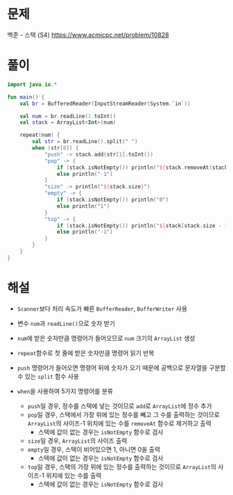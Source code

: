# 문제
백준 - 스택 (S4)
https://www.acmicpc.net/problem/10828


# 풀이

```Kotlin
import java.io.*

fun main() {
    val br = BufferedReader(InputStreamReader(System.`in`))

    val num = br.readLine().toInt()
    val stack = ArrayList<Int>(num)

    repeat(num) {
        val str = br.readLine().split(" ")
        when (str[0]) {
            "push" -> stack.add(str[1].toInt())
            "pop" -> {
                if (stack.isNotEmpty()) println("${stack.removeAt(stack.size - 1)}")
                else println("-1")
            }
            "size" -> println("${stack.size}")
            "empty" -> {
                if (stack.isNotEmpty()) println("0")
                else println("1")
            }
            "top" -> {
                if (stack.isNotEmpty()) println("${stack[stack.size - 1]}")
                else println("-1")
            }
        }
    }
}
```

# 해설
* `Scanner`보다 처리 속도가 빠른 `BufferReader`, `BufferWriter` 사용
* 변수 `num`과 `readLine()`으로 숫자 받기
* `num`에 받은 숫자만큼 명령어가 들어오므로 `num` 크기의 `ArrayList` 생성
* `repeat`함수로 첫 줄에 받은 숫자만큼 명령어 읽기 반복
* `push` 명령어가 들어오면 명령어 뒤에 숫자가 오기 때문에 공백으로 문자열을 구분할 수 있는 `split` 함수 사용

* `when`을 사용하여 5가지 명령어를 분류
  * `push`일 경우, 정수를 스택에 넣는 것이므로 `add`로 `ArrayList`에 정수 추가 
  * `pop`일 경우, 스택에서 가장 위에 있는 정수를 빼고 그 수를 출력하는 것이므로 `ArrayList`의 사이즈-1 위치에 있는 수를 `removeAt` 함수로 제거하고 출력
    * 스택에 값이 없는 경우는 `isNotEmpty` 함수로 검사
  * `size`일 경우, `ArrayList`의 사이즈 출력
  * `empty`일 경우, 스택이 비어있으면 1, 아니면 0을 출력
    * 스택에 값이 없는 경우는 `isNotEmpty` 함수로 검사
  * `top`일 경우, 스택의 가장 위에 있는 정수를 출력하는 것이므로 `ArrayList`의 사이즈-1 위치에 있는 수를 출력 
    * 스택에 값이 없는 경우는 `isNotEmpty` 함수로 검사